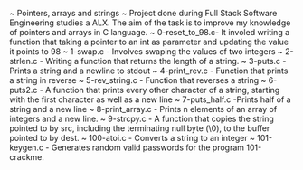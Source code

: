~
Pointers, arrays and strings
~
Project done during Full Stack Software Engineering studies a ALX. The aim of the task is to improve my knowledge of pointers and arrays in C language.
~
0-reset_to_98.c- It involed writing a function that taking a pointer to an int as parameter and updating the value it points to 98
~
1-swap.c - Involves swaping the values of two integers
~
2-strlen.c - Writing a function that returns the length of a string.
~
3-puts.c - Prints a string and a newline to stdout
~
4-print_rev.c - Function that prints a string in reverse
~
5-rev_string.c - Function that reverses a string
~
6-puts2.c - A function that prints every other character of a string, starting with the first character as well as a new line
~
7-puts_half.c -Prints half of a string and a new line
~
8-print_array.c - Prints n elements of an array of integers and a new line.
~
9-strcpy.c - A function that copies the string pointed to by src, including the terminating null byte (\0), to the buffer pointed to by dest.
~
100-atoi.c - Converts a string to an integer
~
101-keygen.c - Generates random valid passwords for the program 101-crackme.
